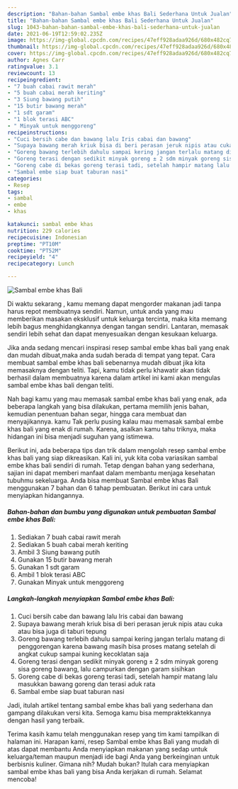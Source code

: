 ```yaml
---
description: "Bahan-bahan Sambal embe khas Bali Sederhana Untuk Jualan"
title: "Bahan-bahan Sambal embe khas Bali Sederhana Untuk Jualan"
slug: 1043-bahan-bahan-sambal-embe-khas-bali-sederhana-untuk-jualan
date: 2021-06-19T12:59:02.235Z
image: https://img-global.cpcdn.com/recipes/47eff928adaa926d/680x482cq70/sambal-embe-khas-bali-foto-resep-utama.jpg
thumbnail: https://img-global.cpcdn.com/recipes/47eff928adaa926d/680x482cq70/sambal-embe-khas-bali-foto-resep-utama.jpg
cover: https://img-global.cpcdn.com/recipes/47eff928adaa926d/680x482cq70/sambal-embe-khas-bali-foto-resep-utama.jpg
author: Agnes Carr
ratingvalue: 3.1
reviewcount: 13
recipeingredient:
- "7 buah cabai rawit merah"
- "5 buah cabai merah keriting"
- "3 Siung bawang putih"
- "15 butir bawang merah"
- "1 sdt garam"
- "1 blok terasi ABC"
- " Minyak untuk menggoreng"
recipeinstructions:
- "Cuci bersih cabe dan bawang lalu Iris cabai dan bawang"
- "Supaya bawang merah kriuk bisa di beri perasan jeruk nipis atau cuka atau bisa juga di taburi tepung"
- "Goreng bawang terlebih dahulu sampai kering jangan terlalu matang di penggorengan karena bawang masih bisa proses matang setelah di angkat cukup sampai kuning kecoklatan saja"
- "Goreng terasi dengan sedikit minyak goreng ± 2 sdm minyak goreng sisa goreng bawang, lalu campurkan dengan garam sisihkan"
- "Goreng cabe di bekas goreng terasi tadi, setelah hampir matang lalu masukkan bawang goreng dan terasi aduk rata"
- "Sambal embe siap buat taburan nasi"
categories:
- Resep
tags:
- sambal
- embe
- khas

katakunci: sambal embe khas 
nutrition: 229 calories
recipecuisine: Indonesian
preptime: "PT10M"
cooktime: "PT52M"
recipeyield: "4"
recipecategory: Lunch

---
```



![Sambal embe khas Bali](https://img-global.cpcdn.com/recipes/47eff928adaa926d/680x482cq70/sambal-embe-khas-bali-foto-resep-utama.jpg)

Di waktu  sekarang , kamu memang dapat mengorder makanan jadi tanpa harus repot membuatnya sendiri. Namun, untuk anda yang mau memberikan masakan eksklusif untuk keluarga tercinta, maka kita memang lebih bagus menghidangkannya dengan tangan sendiri. Lantaran, memasak sendiri lebih sehat dan dapat menyesuaikan dengan kesukaan keluarga.

Jika anda sedang mencari inspirasi resep sambal embe khas bali yang enak dan mudah dibuat,maka anda sudah berada di tempat yang tepat. Cara membuat sambal embe khas bali  sebenarnya mudah dibuat jika kita memasaknya dengan teliti. Tapi, kamu tidak perlu khawatir akan tidak berhasil dalam membuatnya 
karena dalam artikel ini kami akan mengulas sambal embe khas bali dengan teliti.  



Nah bagi kamu yang mau memasak sambal embe khas bali yang enak, ada beberapa langkah yang bisa dilakukan, pertama memilih jenis bahan, kemudian penentuan bahan segar, hingga cara membuat dan menyajikannya. kamu Tak perlu pusing kalau mau memasak sambal embe khas bali yang enak di rumah. Karena, asalkan kamu  tahu triknya, maka hidangan ini bisa menjadi suguhan yang istimewa.

Berikut ini, ada beberapa tips dan trik dalam mengolah resep sambal embe khas bali yang siap dikreasikan. Kali ini, yuk kita coba variasikan sambal embe khas bali sendiri di rumah. Tetap dengan bahan yang sederhana, sajian ini dapat memberi manfaat dalam membantu menjaga kesehatan tubuhmu sekeluarga. Anda bisa membuat Sambal embe khas Bali menggunakan 7 bahan dan 6 tahap pembuatan. Berikut ini cara untuk menyiapkan hidangannya.

<!--inarticleads1-->

##### Bahan-bahan dan bumbu yang digunakan untuk pembuatan Sambal embe khas Bali:

1. Sediakan 7 buah cabai rawit merah
1. Sediakan 5 buah cabai merah keriting
1. Ambil 3 Siung bawang putih
1. Gunakan 15 butir bawang merah
1. Gunakan 1 sdt garam
1. Ambil 1 blok terasi ABC
1. Gunakan  Minyak untuk menggoreng




<!--inarticleads2-->

##### Langkah-langkah menyiapkan Sambal embe khas Bali:

1. Cuci bersih cabe dan bawang lalu Iris cabai dan bawang
1. Supaya bawang merah kriuk bisa di beri perasan jeruk nipis atau cuka atau bisa juga di taburi tepung
1. Goreng bawang terlebih dahulu sampai kering jangan terlalu matang di penggorengan karena bawang masih bisa proses matang setelah di angkat cukup sampai kuning kecoklatan saja
1. Goreng terasi dengan sedikit minyak goreng ± 2 sdm minyak goreng sisa goreng bawang, lalu campurkan dengan garam sisihkan
1. Goreng cabe di bekas goreng terasi tadi, setelah hampir matang lalu masukkan bawang goreng dan terasi aduk rata
1. Sambal embe siap buat taburan nasi




Jadi, itulah artikel tentang  sambal embe khas bali  yang sederhana dan gampang dilakukan versi kita. Semoga kamu bisa mempraktekkannya dengan hasil yang terbaik. 

Terima kasih kamu telah menggunakan resep yang tim kami tampilkan di halaman ini. Harapan kami, resep  Sambal embe khas Bali yang mudah di atas dapat membantu Anda menyiapkan makanan yang sedap untuk keluarga/teman maupun menjadi ide bagi Anda yang berkeinginan untuk berbisnis kuliner. Gimana nih? Mudah bukan? Itulah cara menyiapkan sambal embe khas bali yang bisa Anda kerjakan di rumah. Selamat mencoba!

